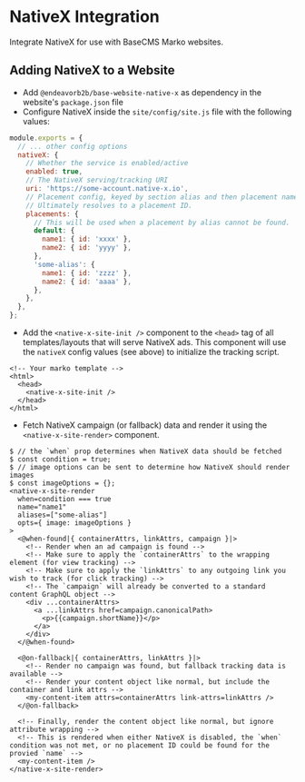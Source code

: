 # NativeX Integration
Integrate NativeX for use with BaseCMS Marko websites.

## Adding NativeX to a Website
- Add `@endeavorb2b/base-website-native-x` as dependency in the website's `package.json` file
- Configure NativeX inside the `site/config/site.js` file with the following values:
```js
module.exports = {
  // ... other config options
  nativeX: {
    // Whether the service is enabled/active
    enabled: true,
    // The NativeX serving/tracking URI
    uri: 'https://some-account.native-x.io',
    // Placement config, keyed by section alias and then placement name.
    // Ultimately resolves to a placement ID.
    placements: {
      // This will be used when a placement by alias cannot be found.
      default: {
        name1: { id: 'xxxx' },
        name2: { id: 'yyyy' },
      },
      'some-alias': {
        name1: { id: 'zzzz' },
        name2: { id: 'aaaa' },
      },
    },
  },
};
```
- Add the `<native-x-site-init />` component to the `<head>` tag of all templates/layouts that will serve NativeX ads. This component will use the `nativeX` config values (see above) to initialize the tracking script.
```marko
<!-- Your marko template -->
<html>
  <head>
    <native-x-site-init />
  </head>
</html>
```
- Fetch NativeX campaign (or fallback) data and render it using the `<native-x-site-render>` component.
```marko
$ // the `when` prop determines when NativeX data should be fetched
$ const condition = true;
$ // image options can be sent to determine how NativeX should render images
$ const imageOptions = {};
<native-x-site-render
  when=condition === true
  name="name1"
  aliases=["some-alias"]
  opts={ image: imageOptions }
>
  <@when-found|{ containerAttrs, linkAttrs, campaign }|>
    <!-- Render when an ad campaign is found -->
    <!-- Make sure to apply the `containerAttrs` to the wrapping element (for view tracking) -->
    <!-- Make sure to apply the `linkAttrs` to any outgoing link you wish to track (for click tracking) -->
    <!-- The `campaign` will already be converted to a standard content GraphQL object -->
    <div ...containerAttrs>
      <a ...linkAttrs href=campaign.canonicalPath>
        <p>{{campaign.shortName}}</p>
      </a>
    </div>
  </@when-found>

  <@on-fallback|{ containerAttrs, linkAttrs }|>
    <!-- Render no campaign was found, but fallback tracking data is available -->
    <!-- Render your content object like normal, but include the container and link attrs -->
    <my-content-item attrs=containerAttrs link-attrs=linkAttrs />
  </@on-fallback>

  <!-- Finally, render the content object like normal, but ignore attribute wrapping -->
  <!-- This is rendered when either NativeX is disabled, the `when` condition was not met, or no placement ID could be found for the provied `name` -->
  <my-content-item />
</native-x-site-render>
```
